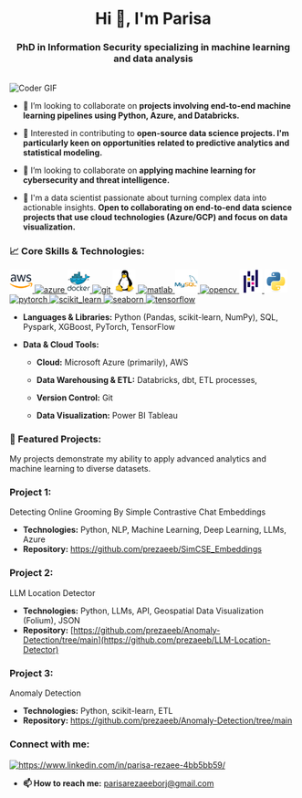 <h1 align="center">Hi 👋, I'm Parisa</h1>
<h3 align="center">PhD in Information Security specializing in machine learning and data analysis</h3>
 <br>
    <img src="https://media.giphy.com/media/SWoSkN6DxTszqIKEqv/giphy.gif" alt="Coder GIF" width="500">
 </abc>
</h2> 


- 👯 I’m looking to collaborate on **projects involving end-to-end machine learning pipelines using Python, Azure, and Databricks.**

- 🌱 Interested in contributing to **open-source data science projects. I'm particularly keen on opportunities related to predictive analytics and statistical modeling.**

- 👯 I’m looking to collaborate on **applying machine learning for cybersecurity and threat intelligence.**

- 🤝 I'm a data scientist passionate about turning complex data into actionable insights. **Open to collaborating on end-to-end data science projects that use cloud technologies (Azure/GCP) and focus on data visualization.**

<h3 align="left">📈 Core Skills & Technologies:</h3>
<p align="left"> <a href="https://aws.amazon.com" target="_blank" rel="noreferrer"> <img src="https://raw.githubusercontent.com/devicons/devicon/master/icons/amazonwebservices/amazonwebservices-original-wordmark.svg" alt="aws" width="40" height="40"/> </a> <a href="https://azure.microsoft.com/en-in/" target="_blank" rel="noreferrer"> <img src="https://www.vectorlogo.zone/logos/microsoft_azure/microsoft_azure-icon.svg" alt="azure" width="40" height="40"/> </a> <a href="https://www.docker.com/" target="_blank" rel="noreferrer"> <img src="https://raw.githubusercontent.com/devicons/devicon/master/icons/docker/docker-original-wordmark.svg" alt="docker" width="40" height="40"/> </a> <a href="https://git-scm.com/" target="_blank" rel="noreferrer"> <img src="https://www.vectorlogo.zone/logos/git-scm/git-scm-icon.svg" alt="git" width="40" height="40"/> </a> <a href="https://www.linux.org/" target="_blank" rel="noreferrer"> <img src="https://raw.githubusercontent.com/devicons/devicon/master/icons/linux/linux-original.svg" alt="linux" width="40" height="40"/> </a> <a href="https://www.mathworks.com/" target="_blank" rel="noreferrer"> <img src="https://upload.wikimedia.org/wikipedia/commons/2/21/Matlab_Logo.png" alt="matlab" width="40" height="40"/> </a> <a href="https://www.mysql.com/" target="_blank" rel="noreferrer"> <img src="https://raw.githubusercontent.com/devicons/devicon/master/icons/mysql/mysql-original-wordmark.svg" alt="mysql" width="40" height="40"/> </a> <a href="https://opencv.org/" target="_blank" rel="noreferrer"> <img src="https://www.vectorlogo.zone/logos/opencv/opencv-icon.svg" alt="opencv" width="40" height="40"/> </a> <a href="https://pandas.pydata.org/" target="_blank" rel="noreferrer"> <img src="https://raw.githubusercontent.com/devicons/devicon/2ae2a900d2f041da66e950e4d48052658d850630/icons/pandas/pandas-original.svg" alt="pandas" width="40" height="40"/> </a> <a href="https://www.python.org" target="_blank" rel="noreferrer"> <img src="https://raw.githubusercontent.com/devicons/devicon/master/icons/python/python-original.svg" alt="python" width="40" height="40"/> </a> <a href="https://pytorch.org/" target="_blank" rel="noreferrer"> <img src="https://www.vectorlogo.zone/logos/pytorch/pytorch-icon.svg" alt="pytorch" width="40" height="40"/> </a> <a href="https://scikit-learn.org/" target="_blank" rel="noreferrer"> <img src="https://upload.wikimedia.org/wikipedia/commons/0/05/Scikit_learn_logo_small.svg" alt="scikit_learn" width="40" height="40"/> </a> <a href="https://seaborn.pydata.org/" target="_blank" rel="noreferrer"> <img src="https://seaborn.pydata.org/_images/logo-mark-lightbg.svg" alt="seaborn" width="40" height="40"/> </a> <a href="https://www.tensorflow.org" target="_blank" rel="noreferrer"> <img src="https://www.vectorlogo.zone/logos/tensorflow/tensorflow-icon.svg" alt="tensorflow" width="40" height="40"/> </a> </p>


- **Languages & Libraries:** Python (Pandas, scikit-learn, NumPy), SQL, Pyspark, XGBoost, PyTorch, TensorFlow

- **Data & Cloud Tools:**

    - **Cloud:** Microsoft Azure (primarily), AWS

    - **Data Warehousing & ETL:** Databricks, dbt, ETL processes,

    - **Version Control:** Git

   - **Data Visualization:** Power BI Tableau



     

<h3 align="left">🔬 Featured Projects:</h3>
My projects demonstrate my ability to apply advanced analytics and machine learning to diverse datasets.
 <h3 align="left">Project 1:</h3>  Detecting Online Grooming By Simple Contrastive Chat
Embeddings

- **Technologies:** Python, NLP, Machine Learning, Deep Learning, LLMs, Azure
- **Repository:** https://github.com/prezaeeb/SimCSE_Embeddings


 <h3 align="left">Project 2:</h3>  LLM Location Detector

- **Technologies:** Python, LLMs, API, Geospatial Data Visualization (Folium), JSON
- **Repository:** [https://github.com/prezaeeb/Anomaly-Detection/tree/main](https://github.com/prezaeeb/LLM-Location-Detector)
  

 <h3 align="left">Project 3:</h3>  Anomaly Detection

- **Technologies:** Python, scikit-learn, ETL
- **Repository:** https://github.com/prezaeeb/Anomaly-Detection/tree/main


<h3 align="left">Connect with me:</h3>
<p align="left">
<a href="https://linkedin.com/in/https://www.linkedin.com/in/parisa-rezaee-4bb5bb59/" target="blank"><img align="center" src="https://raw.githubusercontent.com/rahuldkjain/github-profile-readme-generator/master/src/images/icons/Social/linked-in-alt.svg" alt="https://www.linkedin.com/in/parisa-rezaee-4bb5bb59/" height="30" width="40" /></a>
</p>


- **📫 How to reach me:** parisarezaeeborj@gmail.com


